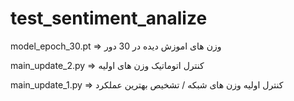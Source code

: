 # test_sentiment_analize

model_epoch_30.pt => وزن های اموزش دیده در 30 دور 

main_update_2.py => کنترل اتوماتیک وزن های اولیه 

main_update_1.py => کنترل اولیه وزن های شبکه / تشخیص بهترین عملکرد 

